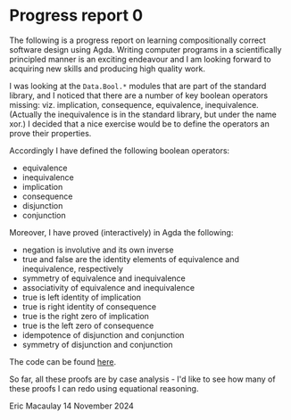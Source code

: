 # Progress report 0
The following is a progress report on learning compositionally correct software design using Agda.
Writing computer programs in a scientifically principled manner is
an exciting endeavour and I am looking forward to acquiring
new skills and producing high quality work.

I was looking at the `Data.Bool.*` modules that are part of the standard library,
and I noticed that there are a number of key boolean operators missing:
viz. implication, consequence, equivalence, inequivalence. (Actually the inequivalence
is in the standard library, but under the name xor.) 
I decided that a nice exercise would be to define the operators an
prove their properties.

Accordingly I have defined the following boolean operators:

- equivalence
- inequivalence
- implication
- consequence
- disjunction
- conjunction

Moreover, I have proved (interactively) in Agda the following:

- negation is involutive and its own inverse
- true and false are the identity elements of equivalence and inequivalence, respectively
- symmetry of equivalence and inequivalence
- associativity of equivalence and inequivalence
- true is left identity of implication
- true is right identity of consequence
- true is the right zero of implication
- true is the left zero of consequence
- idempotence of disjunction and conjunction
- symmetry of disjunction and conjunction

The code can be found [here](https://github.com/eeoam/programming-methodology/blob/master/boolean.lagda.md).

So far, all these proofs are by case analysis - 
I'd like to see how many of these proofs I can redo using equational reasoning.

Eric Macaulay
14 November 2024